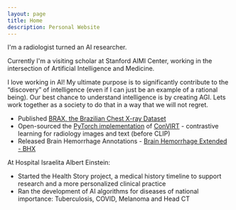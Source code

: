 ```yaml
---
layout: page
title: Home
description: Personal Website
---
```


I'm a radiologist turned an AI researcher.

Currently I'm a visiting scholar at Stanford AIMI Center, working in the intersection of Artificial Intelligence and Medicine.

I love working in AI! My ultimate purpose is to significantly contribute to the “discovery” of intelligence (even if I can just be an example of a rational being). Our best chance to understand intelligence is by creating AGI. Lets work together as a society to do that in a way that we will not regret.

- Published [BRAX, the Brazilian Chest X-ray Dataset](https://www.nature.com/articles/s41597-022-01608-8)
- Open-sourced the [PyTorch implementation](https://github.com/edreisMD/ConVIRT-pytorch) of [ConVIRT](https://arxiv.org/pdf/2010.00747.pdf) - contrastive learning for radiology images and text (before CLIP)
- Released Brain Hemorrhage Annotations - [Brain Hemorrhage Extended - BHX](https://physionet.org/content/bhx-brain-bounding-box/1.1/)

At Hospital Israelita Albert Einstein:
- Started the Health Story project, a medical history timeline to support research and a more personalized clinical practice
- Ran the development of AI algorithms for diseases of national importance: Tuberculosis, COVID, Melanoma and Head CT
